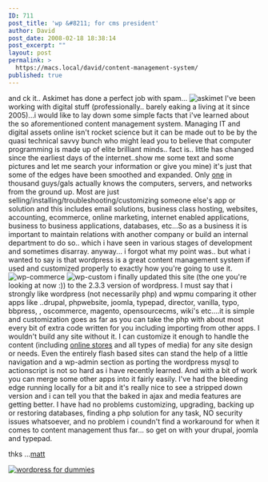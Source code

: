 ```yaml
---
ID: 711
post_title: 'wp &#8211; for cms president'
author: David
post_date: 2008-02-18 18:38:14
post_excerpt: ""
layout: post
permalink: >
  https://macs.local/david/content-management-system/
published: true
---
```

and ck it.. Askimet has done a perfect job with spam...
<img src="http://davidawindham.com/images/askimet.png" alt="askimet" />
I've been working with digital stuff (professionally.. barely eaking a living at it since 2005)...i would like to lay down some simple facts that i've learned about the so aforementioned content management system. Managing IT and digital assets online isn't rocket science but it can be made out to be by the quasi technical savvy bunch who might lead you to believe that computer programming is made up of elite brilliant minds.. fact is.. little has changed since the earliest days of the internet..show me some text and some pictures and let me search your information or give you mine) it's just that some of the edges have been smoothed and expanded. Only <a href="http://weblog.commandlinejunkie.com">one</a> in thousand guys/gals actually knows the computers, servers, and networks from the ground up.  Most are just selling/installing/troubleshooting/customizing someone else's app or solution and this includes email solutions, business class hosting, websites, accounting, ecommerce, online marketing, internet enabled applications, business to business applications, databases, etc...So as a business it is important to maintain relations with another company or build an internal department to do so.. which i have seen in various stages of development and sometimes disarray.
anyway... i forgot what my point was.. but what i wanted to say is that wordpress is a great content management system if used and customized properly to exactly how you're going to use it.
<img src="http://davidawindham.com/images/wp-commerce.png" alt="wp-commerce" />
<img src="http://davidawindham.com/images/wpcustom.png" alt="wp-custom" />
i finally updated this site (the one you're looking at now :)) to the 2.3.3 version of wordpress.  I must say that i strongly like wordpress (not necessarily php) and wpmu comparing it other apps like ..drupal, phpwebsite,  joomla, typepad, director, vanilla, typo, bbpress, , oscommerce, magento, opensourcecms, wiki's etc....it is simple and customization goes as far as you can take the php with about most every bit of extra code written for you including importing from other apps.  I wouldn't build any site without it.  I can customize it enough to handle the content (including <a href="http://davidawindham.com/blog/products-page/">online stores</a> and all types of media) for any site design or needs.  Even the entirely flash based sites can stand the help of a little navigation and a wp-admin section as porting the wordpress mysql to actionscript is not so hard as i have recently learned.  And with a bit of work you can merge some other apps into it fairly easily.  I've had the bleeding edge running locally for a bit and it's really nice to see a stripped down version and i can tell you that the baked in ajax and media features are getting better.
I have had no problems customizing, upgrading, backing up or restoring databases, finding a php solution for any task, NO security issues whatsoever, and no problem i coundn't find a workaround for when it comes to content management thus far... so get on with your drupal, joomla and typepad.

thks ...<a href="http://ma.tt/">matt</a>

<a href="http://www.amazon.com/gp/product/0470149469?ie=UTF8&tag=whiconedemide-20&linkCode=as2&camp=1789&creative=9325&creativeASIN=0470149469"><img src="http://davidawindham.com/images/wp-for-dummies.png" alt="wordpress for dummies" /></a>